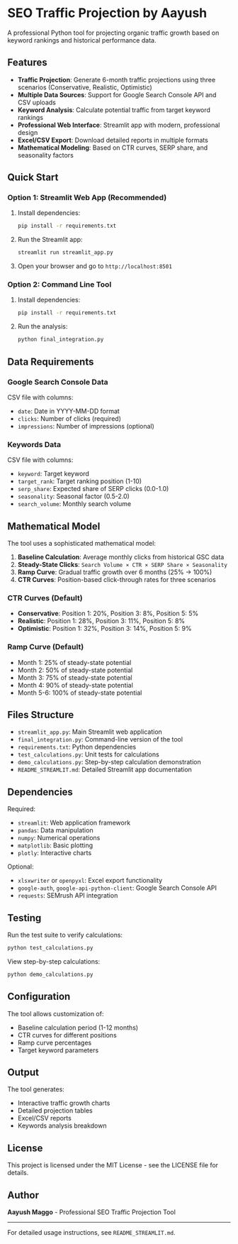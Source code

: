 # SEO Traffic Projection by Aayush

A professional Python tool for projecting organic traffic growth based on keyword rankings and historical performance data.

## Features

- **Traffic Projection**: Generate 6-month traffic projections using three scenarios (Conservative, Realistic, Optimistic)
- **Multiple Data Sources**: Support for Google Search Console API and CSV uploads
- **Keyword Analysis**: Calculate potential traffic from target keyword rankings
- **Professional Web Interface**: Streamlit app with modern, professional design
- **Excel/CSV Export**: Download detailed reports in multiple formats
- **Mathematical Modeling**: Based on CTR curves, SERP share, and seasonality factors

## Quick Start

### Option 1: Streamlit Web App (Recommended)

1. Install dependencies:
   ```bash
   pip install -r requirements.txt
   ```

2. Run the Streamlit app:
   ```bash
   streamlit run streamlit_app.py
   ```

3. Open your browser and go to `http://localhost:8501`

### Option 2: Command Line Tool

1. Install dependencies:
   ```bash
   pip install -r requirements.txt
   ```

2. Run the analysis:
   ```bash
   python final_integration.py
   ```

## Data Requirements

### Google Search Console Data
CSV file with columns:
- `date`: Date in YYYY-MM-DD format
- `clicks`: Number of clicks (required)
- `impressions`: Number of impressions (optional)

### Keywords Data
CSV file with columns:
- `keyword`: Target keyword
- `target_rank`: Target ranking position (1-10)
- `serp_share`: Expected share of SERP clicks (0.0-1.0)
- `seasonality`: Seasonal factor (0.5-2.0)
- `search_volume`: Monthly search volume

## Mathematical Model

The tool uses a sophisticated mathematical model:

1. **Baseline Calculation**: Average monthly clicks from historical GSC data
2. **Steady-State Clicks**: `Search Volume × CTR × SERP Share × Seasonality`
3. **Ramp Curve**: Gradual traffic growth over 6 months (25% → 100%)
4. **CTR Curves**: Position-based click-through rates for three scenarios

### CTR Curves (Default)
- **Conservative**: Position 1: 20%, Position 3: 8%, Position 5: 5%
- **Realistic**: Position 1: 28%, Position 3: 11%, Position 5: 8%
- **Optimistic**: Position 1: 32%, Position 3: 14%, Position 5: 9%

### Ramp Curve (Default)
- Month 1: 25% of steady-state potential
- Month 2: 50% of steady-state potential
- Month 3: 75% of steady-state potential
- Month 4: 90% of steady-state potential
- Month 5-6: 100% of steady-state potential

## Files Structure

- `streamlit_app.py`: Main Streamlit web application
- `final_integration.py`: Command-line version of the tool
- `requirements.txt`: Python dependencies
- `test_calculations.py`: Unit tests for calculations
- `demo_calculations.py`: Step-by-step calculation demonstration
- `README_STREAMLIT.md`: Detailed Streamlit app documentation

## Dependencies

Required:
- `streamlit`: Web application framework
- `pandas`: Data manipulation
- `numpy`: Numerical operations
- `matplotlib`: Basic plotting
- `plotly`: Interactive charts

Optional:
- `xlsxwriter` or `openpyxl`: Excel export functionality
- `google-auth`, `google-api-python-client`: Google Search Console API
- `requests`: SEMrush API integration

## Testing

Run the test suite to verify calculations:
```bash
python test_calculations.py
```

View step-by-step calculations:
```bash
python demo_calculations.py
```

## Configuration

The tool allows customization of:
- Baseline calculation period (1-12 months)
- CTR curves for different positions
- Ramp curve percentages
- Target keyword parameters

## Output

The tool generates:
- Interactive traffic growth charts
- Detailed projection tables
- Excel/CSV reports
- Keywords analysis breakdown

## License

This project is licensed under the MIT License - see the LICENSE file for details.

## Author

**Aayush Maggo** - Professional SEO Traffic Projection Tool

---

For detailed usage instructions, see `README_STREAMLIT.md`.
